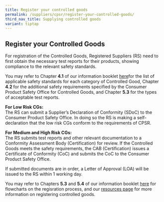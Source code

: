 ```yaml
---
title: Register your controlled goods
permalink: /suppliers/cpsr/register-your-controlled-goods/
third_nav_title: Supplying controlled goods
variant: tiptap
---
```

<h2>Register your Controlled Goods</h2>
<p>For registration of the Controlled Goods, Registered Suppliers (RS) need
to first obtain the necessary test reports for their products, showing
compliance to the relevant safety standards.</p>
<p>You may refer to Chapter<strong> 4.1</strong> of our information booklet
<a href="/files/cps-info-booklet.pdf" rel="noopener noreferrer nofollow" target="_blank">here</a>for the list of applicable safety standards for each category
of Controlled Good, Chapter <strong>4.2 </strong>for the additional safety
requirements specified by the Consumer Product Safety Office for Controlled
Goods, and Chapter <strong>5.3</strong> for the types of acceptable test
reports.</p>
<p><strong>For Low Risk CGs:</strong>
<br>The RS can submit a Supplier’s Declaration of Conformity (SDoC) to the
Consumer Product Safety Office. In doing so the RS is making a self-declaration
that the low risk CGs conform to the requirements of CPSR.</p>
<p><strong>For Medium and High Risk CGs:</strong>
<br>The RS submits test reports and other relevant documentation to a Conformity
Assessment Body (Certification) for review. If the Controlled Goods meets
the safety requirements, the CAB (Certification) issues a Certificate of
Conformity (CoC) and submits the CoC to the Consumer Product Safety Office.</p>
<p>If submitted documents are in order, a Letter of Approval (LOA) will be
issued to the RS within 1 working day.</p>
<p>You may refer to Chapters <strong>5.3</strong> and <strong>5.4</strong> of
our information booklet <a href="/files/cps-info-booklet.pdf" rel="noopener noreferrer nofollow" target="_blank">here</a> for flowcharts on the regisration
process, and our <a href="/suppliers/cpsr/resources" rel="noopener noreferrer nofollow" target="_blank">resources page</a> for
more information on registering controlled goods.</p>
